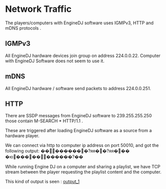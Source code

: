 # Network Traffic

The players/computers with EngineDJ software uses IGMPv3, HTTP and mDNS protocols .

## IGMPv3

All EngineDJ hardware devices join group on address 224.0.0.22. Computer with EngineDJ Software does not seem to use it.

## mDNS

All EngineDJ hardware / software send packets to address 224.0.0.251.

## HTTP

There are SSDP messages from EngineDJ software to 239.255.255.250 those contain M-SEARCH * HTTP/1.1 .

These are triggered after loading EngineDJ software as a source from a hardware player.

We can connect via http to computer ip address on port 50010, and got the following output:
���������?яя��?яя��� �ю�����������?��

While running Engine DJ on a computer and sharing a playlist, we have TCP stream between the player requesting the playlist content and the computer.

This kind of output is seen :
[output_1](output1.txt)